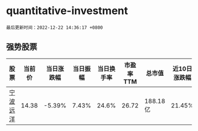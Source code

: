 # quantitative-investment

`最后更新时间：2022-12-22 14:36:17 +0800`

## 强势股票

|股票|当前价|当日涨跌幅|当日振幅|当日换手率|市盈率TTM|总市值|近10日涨跌幅|
|----|----|----|----|----|----|----|----|
|[宁波远洋](https://xueqiu.com/S/SH601022)|14.38|-5.39%|7.43%|24.6%|26.72|188.18亿|21.45%|
